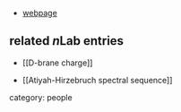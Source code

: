 

* [webpage](http://www.dm.ufscar.br/profs/ferrariruffino/)

## related $n$Lab entries

* [[D-brane charge]]

* [[Atiyah-Hirzebruch spectral sequence]]

category: people
